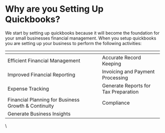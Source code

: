# Why are you Setting Up Quickbooks?

We start by setting up quickbooks because it will become the foundation for your small businesses financial management. When you setup quickbooks you are setting up your business to perform the following activities:

<table data-header-hidden data-full-width="false"><thead><tr><th width="292"></th><th></th></tr></thead><tbody><tr><td>Efficient Financial Management</td><td>Accurate Record Keeping</td></tr><tr><td>Improved Financial Reporting</td><td>Invoicing and Payment Processing</td></tr><tr><td>Expense Tracking</td><td>Generate Reports for Tax Preparation</td></tr><tr><td>Financial Planning for Business Growth &#x26; Continuity</td><td>Compliance</td></tr><tr><td>Generate Business Insights</td><td></td></tr></tbody></table>

\
